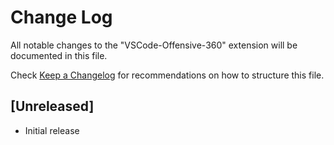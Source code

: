 # Change Log

All notable changes to the "VSCode-Offensive-360" extension will be documented in this file.

Check [Keep a Changelog](http://keepachangelog.com/) for recommendations on how to structure this file.

## [Unreleased]

- Initial release